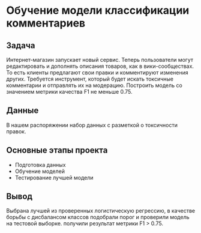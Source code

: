 # Обучение модели классификации комментариев
## Задача
Интернет-магазин запускает новый сервис. Теперь пользователи могут редактировать и дополнять описания товаров, как в вики-сообществах. То есть клиенты предлагают свои правки и комментируют изменения других. Требуется инструмент, который будет искать токсичные комментарии и отправлять их на модерацию. Построить модель со значением метрики качества F1 не меньше 0.75.
## Данные
В нашем распоряжении набор данных с разметкой о токсичности правок.
## Основные этапы проекта 
- Подготовка данных
- Обучение моделей
- Тестирование лучшей модели
## Вывод
Выбрана лучшей из проверенных логистическую регрессию, в качестве борьбы с дисбалансом классов подобрали порог и проверили модель на тестовой выборке. получили результат метрики F1 > 0.75.
